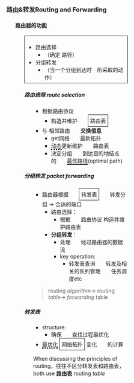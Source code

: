 <div style="float: left; width: 64%; padding: 1%;">

### 路由&转发Routing and Forwarding

<ul>

#### 路由器的功能

<ul>

<span style="border: 1px solid black; padding: 5px; display: inline-block;">

* 路由选择
  * （确定 路径）
* 分组转发
  * （当一个分组到达时 所采取的动作）


</span>


##### 路由选择 route selection

<ul>

* 根据路由协议
  *  构造并维护  <span style="border: 1px solid black; padding: 5px; display: inline-block;">路由表</span>
* 与 相邻路由  **交换信息**
  * get网络  最新拓扑
  * <span style="border-bottom: 3px dotted black;">动态</span>更新维护  路由表
  * 决定分组  到达目的地结点的  <span style="border-bottom: 2px solid black;">最优路径</span>(optimal path)

</ul>

##### 分组转发 packet forwarding

<ul>

* 路由器根据  <span style="border: 1px solid black; padding: 5px; display: inline-block;">转发表</span>  转发分组 → 合适的端口
  * 路由选择：
    * 根据  路由协议 构造并维护路由表
  * **分组转发**：
    * 处理  经过路由器的数据流
    * key operation: 
      * 转发表查询  转发及相关的队列管理  任务调度etc

> routing _algorithm_→ routing _table_→ _forwarding_ table

</ul>

##### 转发表

<ul>

* structure: 
  * 确保  查找过程最优化
* <span style="border-bottom: 3px dotted black;">最优化</span> <span style="border: 1px solid black; padding: 5px; display: inline-block;">网络拓扑</span> 变化  的计算

When discussing the principles of routing，往往不区分转发表和路由表，both use **路由表** routing _table_

</ul>

</ul>

</div>
<div style="float: right; width: 26%; padding: 1%;">

</div>
<div style="clear: both;"></div>
